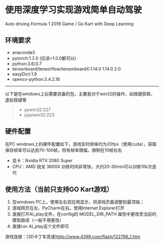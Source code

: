 # 使用深度学习实现游戏简单自动驾驶
Auto driving Formula 1 2019 Game / Go Kart with Deep Learning
## 环境要求
* anaconda3
* pytorch:1.2.0 (应该>1.0.0都可以)
* python:3.6/3.7
* tensorboard/tensorflow/tensorboardX:1.14.0   1.14.0   2.0
* easyDict:1.9
* opencv-python:3.4.2.16
------
  以下是在windows上玩需要具备的包，主要是对于win32的操作，如按键获取，虚拟按键等
> * pywin32:227
> * pypiwin32:223

## 硬件配置
  在PC windows上的硬件配置如下，游戏实时帧率约为20fps（使用cuda），获取保存帧率可以达到70-100帧，但有帧率限幅，限制在10帧左右
* 显卡：Nvidia RTX 2080 Super
* CPU：AMD 锐龙 3600X
  训练时间非常快，大约20-30min可以训练10k次迭代
  
## 使用方法（当前只支持GO Kart游戏）
1. 在windows PC上，使用左右双应用显示，将游戏页面调整到最顶端；
2. 游戏网页在左，PyCharm在右。使用Internet Explorer打开
3. 直接打开AI_play文件，在config的 MODEL_DIR_PATH 属性中更改至当前的模型路径（一般不用更改）
4. 直接run AI_play这个文件即可

游戏连接：[3D卡丁车竞速]http://www.4399.com/flash/122786_1.htm


